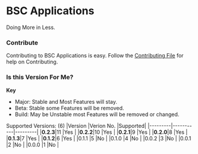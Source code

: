 # BSC Applications
Doing More in Less.

### Contribute
Contributing to BSC Applications is easy. Follow the [Contributing File](https://github.com/BitSoftwareCo/BSC-Applications/blob/main/contribute.md) for help on Contributing.

### Is this Version For Me?
**Key**

- Major: Stable and Most Features will stay.
- Beta: Stable some Features will be removed.
- Build: May be Unstable most Features will be removed or changed.

Supported Versions: (6)
|Version  |Verion No. |Supported|
|---------|-----------|---------|
|**0.2.3**|11         |Yes      |
|**0.2.2**|10         |Yes      |
|**0.2.1**|9          |Yes      |
|**0.2.0**|8          |Yes      |
|**0.1.3**|7          |Yes      |
|**0.1.2**|6          |Yes      |
|0.1.1    |5          |No       |
|0.1.0    |4          |No       |
|0.0.2    |3          |No       |
|0.0.1    |2          |No       |
|0.0.0    |1          |No       |
